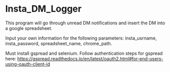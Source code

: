 # Insta_DM_Logger
This program will go through unread DM notifications and insert the DM into a google spreadsheet.

Input your own information for the following parameters:
insta_usrname,
insta_password,
spreadsheet_name,
chrome_path.


Must install gspread and selenium. Follow authentication steps for gspread here: https://gspread.readthedocs.io/en/latest/oauth2.html#for-end-users-using-oauth-client-id


